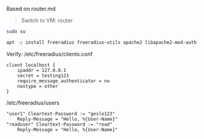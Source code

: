 Based on router.md

> Switch to VM: router
```bash
sudo su

apt -y install freeradius freeradius-utils apache2 libapache2-mod-auth-radius
```

Verify: /etc/freeradius/clients.conf
```text
client localhost {
    ipaddr = 127.0.0.1
    secret = testing123
    require_message_authenticator = no
    nastype = other
}
```

/etc/freeradius/users
```text
"user1" Cleartext-Password := "geslo123"
    Reply-Message = "Hello, %{User-Name}"
"roaduser" Cleartext-Password := "road"
    Reply-Message = "Hello, %{User-Name}" 
```